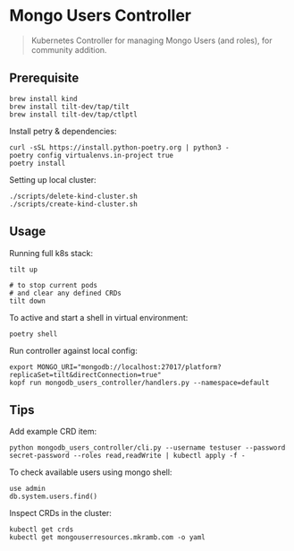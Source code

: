 # Mongo Users Controller

> Kubernetes Controller for managing Mongo Users (and roles), for community addition.

## Prerequisite

```
brew install kind
brew install tilt-dev/tap/tilt
brew install tilt-dev/tap/ctlptl
```

Install petry & dependencies:

```
curl -sSL https://install.python-poetry.org | python3 -
poetry config virtualenvs.in-project true
poetry install
```

Setting up local cluster:

```
./scripts/delete-kind-cluster.sh
./scripts/create-kind-cluster.sh
```

## Usage

Running full k8s stack:

```
tilt up

# to stop current pods
# and clear any defined CRDs
tilt down
```

To active and start a shell in virtual environment:

```
poetry shell
```

Run controller against local config:

```
export MONGO_URI="mongodb://localhost:27017/platform?replicaSet=tilt&directConnection=true"
kopf run mongodb_users_controller/handlers.py --namespace=default
```


## Tips

Add example CRD item:

```
python mongodb_users_controller/cli.py --username testuser --password secret-password --roles read,readWrite | kubectl apply -f -
```

To check available users using mongo shell:

```
use admin
db.system.users.find()
```

Inspect CRDs in the cluster:

```
kubectl get crds
kubectl get mongouserresources.mkramb.com -o yaml
```